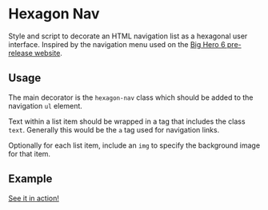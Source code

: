 # Hexagon Nav

Style and script to decorate an HTML navigation list as a hexagonal user interface. Inspired by the navigation menu used on the [Big Hero 6 pre-release website](http://watsondg.com/dev_public/big-hero-6/).

## Usage

The main decorator is the `hexagon-nav` class which should be added to the navigation `ul` element.

Text within a list item should be wrapped in a tag that includes the class `text`. Generally this would be the `a` tag used for navigation links.

Optionally for each list item, include an `img` to specify the background image for that item.

## Example

[See it in action!](https://soandrew.github.io/hexagon-nav)
